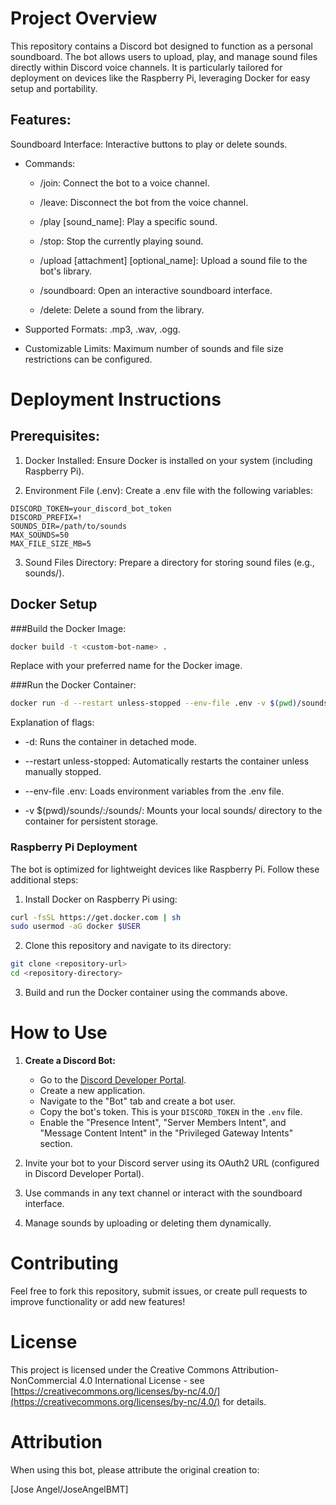 # Project Overview
This repository contains a Discord bot designed to function as a personal soundboard. The bot allows users to upload, play, and manage sound files directly within Discord voice channels. It is particularly tailored for deployment on devices like the Raspberry Pi, leveraging Docker for easy setup and portability.

## Features:
Soundboard Interface: Interactive buttons to play or delete sounds.

* Commands:

    * /join: Connect the bot to a voice channel.

    * /leave: Disconnect the bot from the voice channel.

    * /play [sound_name]: Play a specific sound.

    * /stop: Stop the currently playing sound.

    * /upload [attachment] [optional_name]: Upload a sound file to the bot's library.

    * /soundboard: Open an interactive soundboard interface.

    * /delete: Delete a sound from the library.

* Supported Formats: .mp3, .wav, .ogg.

* Customizable Limits: Maximum number of sounds and file size restrictions can be configured.

# Deployment Instructions
## Prerequisites:
1. Docker Installed: Ensure Docker is installed on your system (including Raspberry Pi).

2. Environment File (.env): Create a .env file with the following variables:

```text
DISCORD_TOKEN=your_discord_bot_token
DISCORD_PREFIX=!
SOUNDS_DIR=/path/to/sounds
MAX_SOUNDS=50
MAX_FILE_SIZE_MB=5
```
3. Sound Files Directory: Prepare a directory for storing sound files (e.g., sounds/).

## Docker Setup
###Build the Docker Image:
```bash
docker build -t <custom-bot-name> .
```
Replace <custom-bot-name> with your preferred name for the Docker image.

###Run the Docker Container:
```bash
docker run -d --restart unless-stopped --env-file .env -v $(pwd)/sounds/:/sounds/ <custom-bot-name>
```
Explanation of flags:

* -d: Runs the container in detached mode.

* --restart unless-stopped: Automatically restarts the container unless manually stopped.

* --env-file .env: Loads environment variables from the .env file.

* -v $(pwd)/sounds/:/sounds/: Mounts your local sounds/ directory to the container for persistent storage.

### Raspberry Pi Deployment
The bot is optimized for lightweight devices like Raspberry Pi. Follow these additional steps:

1. Install Docker on Raspberry Pi using:

```bash
curl -fsSL https://get.docker.com | sh
sudo usermod -aG docker $USER
```
2. Clone this repository and navigate to its directory:

```bash
git clone <repository-url>
cd <repository-directory>
```
3. Build and run the Docker container using the commands above.

# How to Use

1.  **Create a Discord Bot:**
    *   Go to the [Discord Developer Portal](https://discord.com/developers/applications).
    *   Create a new application.
    *   Navigate to the "Bot" tab and create a bot user.
    *   Copy the bot's token.  This is your `DISCORD_TOKEN` in the `.env` file.
    *   Enable the "Presence Intent", "Server Members Intent", and "Message Content Intent" in the "Privileged Gateway Intents" section.
2. Invite your bot to your Discord server using its OAuth2 URL (configured in Discord Developer Portal).

3. Use commands in any text channel or interact with the soundboard interface.

4. Manage sounds by uploading or deleting them dynamically.

# Contributing
Feel free to fork this repository, submit issues, or create pull requests to improve functionality or add new features!

# License

This project is licensed under the Creative Commons Attribution-NonCommercial 4.0 International License - see [https://creativecommons.org/licenses/by-nc/4.0/](https://creativecommons.org/licenses/by-nc/4.0/) for details.

# Attribution

When using this bot, please attribute the original creation to:

[Jose Angel/JoseAngelBMT]

